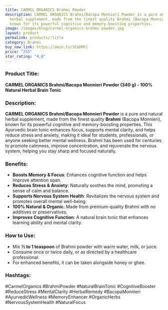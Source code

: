 ```yaml
---
title: CARMEL ORGANICS Brahmi Powder
description: CARMEL ORGANICS Brahmi/Bacopa Monnieri Powder is a pure and natural
  herbal supplement, made from the finest quality Brahmi (Bacopa Monnieri),
  known for its powerful cognitive and memory-boosting properties.
image: /images/blog/carmel-organics-brahmi-powder.jpg
layout: product
permalink: products/:title
category: Brahmi
buy_now_link: https://amzn.to/3CaHMYl
price: "255"
star_rating: "4.0"
---
```

### Product Title:
**CARMEL ORGANICS Brahmi/Bacopa Monnieri Powder (340 g) - 100% Natural Herbal Brain Tonic**

### Description:
**CARMEL ORGANICS Brahmi/Bacopa Monnieri Powder** is a pure and natural herbal supplement, made from the finest quality **Brahmi** (Bacopa Monnieri), known for its powerful cognitive and memory-boosting properties. This Ayurvedic brain tonic enhances focus, supports mental clarity, and helps reduce stress and anxiety, making it ideal for students, professionals, or anyone seeking better mental wellness. Brahmi has been used for centuries to promote calmness, improve concentration, and rejuvenate the nervous system, helping you stay sharp and focused naturally.

### Benefits:
- **Boosts Memory & Focus**: Enhances cognitive function and helps improve attention span.
- **Reduces Stress & Anxiety**: Naturally soothes the mind, promoting a sense of calm and balance.
- **Supports Nervous System Health**: Revitalizes the nervous system and promotes overall mental well-being.
- **100% Natural & Organic**: Made from premium-quality Brahmi with no additives or preservatives.
- **Improves Cognitive Function**: A natural brain tonic that enhances learning ability and mental clarity.

### How to Use:
- Mix **½ to 1 teaspoon** of Brahmi powder with warm water, milk, or juice.
- Consume once or twice daily, or as directed by a healthcare professional.
- For enhanced benefits, it can be taken alongside honey or ghee.

### Hashtags:
#CarmelOrganics #BrahmiPowder #NaturalBrainTonic #CognitiveBooster #ReduceStress #MentalClarity #HerbalRemedy #BacopaMonnieri #AyurvedicWellness #MemoryEnhancer #OrganicHerbs #NervousSystemHealth #NaturalFocus
